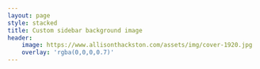 ```yaml
---
layout: page
style: stacked
title: Custom sidebar background image
header:
    image: https://www.allisonthackston.com/assets/img/cover-1920.jpg
    overlay: 'rgba(0,0,0,0.7)'
---
```

